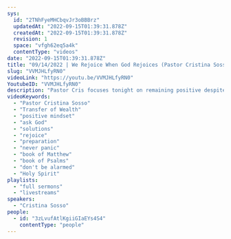 ```yaml
---
sys:
  id: "2TNhFyeMHCbqvJr3oBBBrz"
  updatedAt: "2022-09-15T01:39:31.878Z"
  createdAt: "2022-09-15T01:39:31.878Z"
  revision: 1
  space: "vfgh62eq5a4k"
  contentType: "videos"
date: "2022-09-15T01:39:31.878Z"
title: "09/14/2022 | We Rejoice When God Rejoices (Pastor Cristina Sosso)"
slug: "VVMJHLfyRN0"
videoLink: "https://youtu.be/VVMJHLfyRN0"
YoutubeID: "VVMJHLfyRN0"
description: "Pastor Cris focuses tonight on remaining positive despite the negative we see. She reminds to not be alarmed with what is going on in the world. Instead of focusing on the problems, we need to ask God for the solution. Pastor Cris gives the example that if we are expecting inflation, we should ask God what steps we need to take to prepare for it. Never panic for any situation that is coming. We need to rejoice because God is rejoicing in the heavens. This sermon was delivered at Freedom Fellowship Church International in San Antonio, TX."
videoKeywords:
  - "Pastor Cristina Sosso"
  - "Transfer of Wealth"
  - "positive mindset"
  - "ask God"
  - "solutions"
  - "rejoice"
  - "preparation"
  - "never panic"
  - "book of Matthew"
  - "book of Psalms"
  - "don't be alarmed"
  - "Holy Spirit"
playlists:
  - "full sermons"
  - "livestreams"
speakers:
  - "Cristina Sosso"
people:
  - id: "3zLvufAtlKgiiGIaEYs4S4"
    contentType: "people"
---
```

